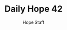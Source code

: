 ---
image: /assets/img/daily-hope-default-artwork.png
title: Daily Hope 42
number: 42
categories:
  - Daily Hope
author: Hope Staff
notes: Daily Hope 42
embed: >-
  <iframe src="https://open.spotify.com/embed/episode/3vuB1UJEbUrduG9KPeOLLG?utm_source=generator" width="400px" height="102px" frameborder=“0" scrolling=“no”></iframe>
---